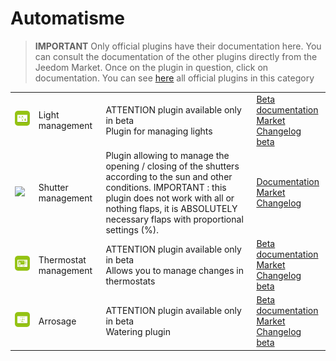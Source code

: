 
# Automatisme


>**IMPORTANT**
>Only official plugins have their documentation here. You can consult the documentation of the other plugins directly from the Jeedom Market. Once on the plugin in question, click on documentation.
>You can see [here](https://market.jeedom.com/index.php?v=d&p=market&type=plugin&categorie=automatisation) all official plugins in this category


| | | | |
|--- | --- | --- | ---|
|<img src="lightmanager/beta/lightmanager_icon.png" class="pluginLogo" width="100" />|Light management|ATTENTION plugin available only in beta<br/>Plugin for managing lights|[Beta documentation](lightmanager/beta/index.md)<br/>[Market](https://market.jeedom.com/index.php?v=d&p=market_display&id=4199)<br/>[Changelog beta](lightmanager/beta/changelog.md)|
|<img src="sunshutter/sunshutter_icon.png" class="pluginLogo" width="100" />|Shutter management|Plugin allowing to manage the opening / closing of the shutters according to the sun and other conditions. IMPORTANT : this plugin does not work with all or nothing flaps, it is ABSOLUTELY necessary flaps with proportional settings (%).|[Documentation](sunshutter/index.md)<br/>[Market](https://market.jeedom.com/index.php?v=d&p=market_display&id=3793)<br/>[Changelog](sunshutter/changelog.md)|
|<img src="thermostatmanager/beta/thermostatmanager_icon.png" class="pluginLogo" width="100" />|Thermostat management|ATTENTION plugin available only in beta<br/>Allows you to manage changes in thermostats|[Beta documentation](thermostatmanager/beta/index.md)<br/>[Market](https://market.jeedom.com/index.php?v=d&p=market_display&id=4200)<br/>[Changelog beta](thermostatmanager/beta/changelog.md)|
|<img src="watering/beta/watering_icon.png" class="pluginLogo" width="100" />|Arrosage|ATTENTION plugin available only in beta<br/>Watering plugin|[Beta documentation](watering/beta/index.md)<br/>[Market](https://market.jeedom.com/index.php?v=d&p=market_display&id=4198)<br/>[Changelog beta](watering/beta/changelog.md)|
